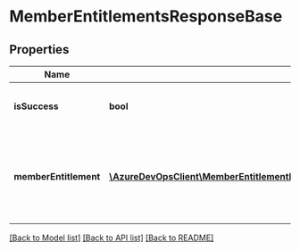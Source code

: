 # MemberEntitlementsResponseBase

## Properties
Name | Type | Description | Notes
------------ | ------------- | ------------- | -------------
**isSuccess** | **bool** | True if all operations were successful. | [optional] 
**memberEntitlement** | [**\AzureDevOpsClient\MemberEntitlementManagement\AzureDevOpsClient\MemberEntitlementManagement\Model\MemberEntitlement**](MemberEntitlement.md) | Result of the member entitlement after the operations. have been applied | [optional] 

[[Back to Model list]](../README.md#documentation-for-models) [[Back to API list]](../README.md#documentation-for-api-endpoints) [[Back to README]](../README.md)


